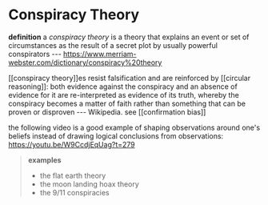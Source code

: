 # Conspiracy Theory

**definition** a _conspiracy theory_ is a theory that explains an event or set of circumstances as the result of a secret plot by usually powerful conspirators --- <https://www.merriam-webster.com/dictionary/conspiracy%20theory>

[[conspiracy theory]]es resist falsification and are reinforced by [[circular reasoning]]: both evidence against the conspiracy and an absence of evidence for it are re-interpreted as evidence of its truth, whereby the conspiracy becomes a matter of faith rather than something that can be proven or disproven --- Wikipedia. see [[confirmation bias]]

the following video is a good example of shaping observations around one's beliefs instead of drawing logical conclusions from observations: <https://youtu.be/W9CcdjEqUag?t=279>

> **examples**
>
> - the flat earth theory
> - the moon landing hoax theory
> - the 9/11 conspiracies
